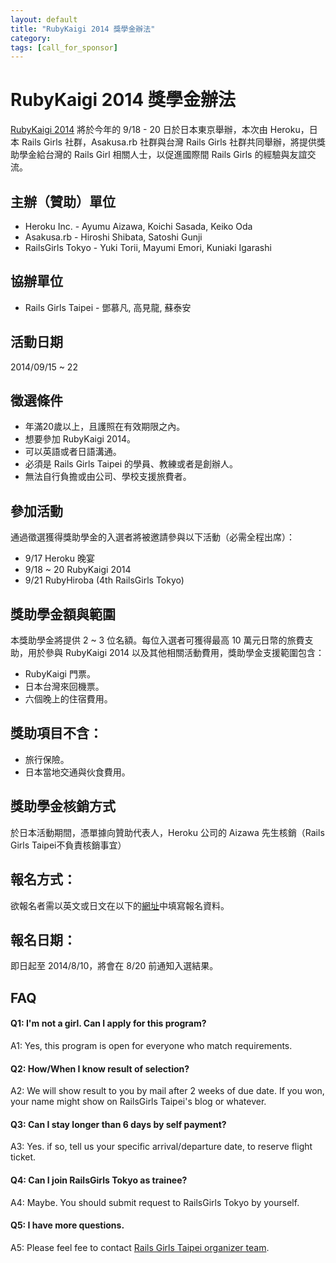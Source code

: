 ```yaml
---
layout: default
title: "RubyKaigi 2014 獎學金辦法"
category:
tags: [call_for_sponsor]
---
```

# RubyKaigi 2014 獎學金辦法

[RubyKaigi 2014](http://rubykaigi.org/2014)  將於今年的 9/18 - 20 日於日本東京舉辦，本次由 Heroku，日本 Rails Girls 社群，Asakusa.rb 社群與台灣 Rails Girls 社群共同舉辦，將提供獎助學金給台灣的 Rails Girl 相關人士，以促進國際間 Rails Girls 的經驗與友誼交流。

## 主辦（贊助）單位
- Heroku Inc. - Ayumu Aizawa, Koichi Sasada, Keiko Oda
- Asakusa.rb - Hiroshi Shibata, Satoshi Gunji
- RailsGirls Tokyo - Yuki Torii, Mayumi Emori, Kuniaki Igarashi

## 協辦單位
-	Rails Girls Taipei - 鄧慕凡, 高見龍, 蘇泰安

## 活動日期

2014/09/15 ~ 22

## 徵選條件

- 年滿20歲以上，且護照在有效期限之內。
- 想要參加 RubyKaigi 2014。
- 可以英語或者日語溝通。
- 必須是 Rails Girls Taipei 的學員、教練或者是創辦人。
- 無法自行負擔或由公司、學校支援旅費者。

## 參加活動

通過徵選獲得獎助學金的入選者將被邀請參與以下活動（必需全程出席）：

- 9/17 Heroku 晚宴
- 9/18 ~ 20 RubyKaigi 2014
- 9/21 RubyHiroba (4th RailsGirls Tokyo)

## 獎助學金額與範圍

本獎助學金將提供 2 ~ 3 位名額。每位入選者可獲得最高 10 萬元日幣的旅費支助，用於參與 RubyKaigi 2014 以及其他相關活動費用，獎助學金支援範圍包含：

- RubyKaigi 門票。
- 日本台灣來回機票。
- 六個晚上的住宿費用。

## 獎助項目不含：

- 旅行保險。
- 日本當地交通與伙食費用。

## 獎助學金核銷方式

於日本活動期間，憑單據向贊助代表人，Heroku 公司的 Aizawa 先生核銷（Rails Girls Taipei不負責核銷事宜）

## 報名方式：

欲報名者需以英文或日文在以下的[網址](https://docs.google.com/forms/d/1bJMqMzCLLncjYu9f65-hcnTUWdNbyNIP0-y3ZvWfs5s/viewform)中填寫報名資料。

## 報名日期：

即日起至 2014/8/10，將會在 8/20 前通知入選結果。

## FAQ

#### Q1: I'm not a girl. Can I apply for this program?
A1: Yes, this program is open for everyone who match requirements.

#### Q2: How/When I know result of selection?
A2: We will show result to you by mail after 2 weeks of due date. If you won, your name might show on RailsGirls Taipei's blog or whatever.

#### Q3: Can I stay longer than 6 days by self payment?
A3: Yes. if so, tell us your specific arrival/departure date, to reserve flight ticket.

#### Q4: Can I join RailsGirls Tokyo as trainee?
A4: Maybe. You should submit request to RailsGirls Tokyo by yourself.

#### Q5: I have more questions.
A5: Please feel fee to contact [Rails Girls Taipei organizer team](mailto:contact@railsgirls.tw).
